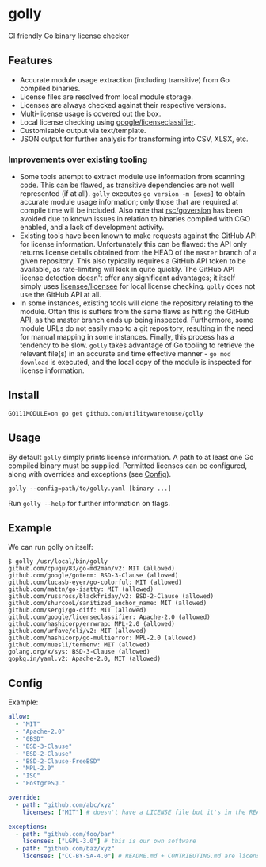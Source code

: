 # golly

CI friendly Go binary license checker

## Features

- Accurate module usage extraction (including transitive) from Go compiled binaries.
- License files are resolved from local module storage.
- Licenses are always checked against their respective versions.
- Multi-license usage is covered out the box.
- Local license checking using [google/licenseclassifier](https://github.com/google/licenseclassifier).
- Customisable output via text/template.
- JSON output for further analysis for transforming into CSV, XLSX, etc.

### Improvements over existing tooling

- Some tools attempt to extract module use information from scanning code. This can be flawed, as transitive
dependencies are not well represented (if at all). `golly` executes `go version -m [exes]` to obtain accurate module
usage information; only those that are required at compile time will be included. Also note that 
[rsc/goversion](https://github.com/rsc/goversion) has been avoided due to known issues in relation to binaries compiled
with CGO enabled, and a lack of development activity.
- Existing tools have been known to make requests against the GitHub API for license information. Unfortunately this can
be flawed: the API only returns license details obtained from the HEAD of the `master` branch of a given repository. 
This also typically requires a GitHub API token to be available, as rate-limiting will kick in quite quickly. The
GitHub API license detection doesn't offer any significant advantages; it itself simply uses 
[licensee/licensee](https://github.com/licensee/licensee) for local license checking. `golly` does not use the GitHub
API at all.
- In some instances, existing tools will clone the repository relating to the module. Often this is suffers from the
same flaws as hitting the GitHub API, as the master branch ends up being inspected. Furthermore, some module URLs do
not easily map to a git repository, resulting in the need for manual mapping in some instances. Finally, this process
has a tendency to be slow. `golly` takes advantage of Go tooling to retrieve the relevant file(s) in an accurate and 
time effective manner - `go mod download` is executed, and the local copy of the module is inspected for license
information.

## Install

```
GO111MODULE=on go get github.com/utilitywarehouse/golly
```

## Usage

By default `golly` simply prints license information. A path to at least one Go compiled binary must be supplied. 
Permitted licenses can be configured, along with overrides and exceptions (see [Config](#Config)).

```
golly --config=path/to/golly.yaml [binary ...]
```

Run ```golly --help``` for further information on flags.

## Example

We can run golly on itself:

```
$ golly /usr/local/bin/golly
github.com/cpuguy83/go-md2man/v2: MIT (allowed)
github.com/google/goterm: BSD-3-Clause (allowed)
github.com/lucasb-eyer/go-colorful: MIT (allowed)
github.com/mattn/go-isatty: MIT (allowed)
github.com/russross/blackfriday/v2: BSD-2-Clause (allowed)
github.com/shurcooL/sanitized_anchor_name: MIT (allowed)
github.com/sergi/go-diff: MIT (allowed)
github.com/google/licenseclassifier: Apache-2.0 (allowed)
github.com/hashicorp/errwrap: MPL-2.0 (allowed)
github.com/urfave/cli/v2: MIT (allowed)
github.com/hashicorp/go-multierror: MPL-2.0 (allowed)
github.com/muesli/termenv: MIT (allowed)
golang.org/x/sys: BSD-3-Clause (allowed)
gopkg.in/yaml.v2: Apache-2.0, MIT (allowed)
```

## Config

Example:

```yaml
allow:
  - "MIT"
  - "Apache-2.0"
  - "0BSD"
  - "BSD-3-Clause"
  - "BSD-2-Clause"
  - "BSD-2-Clause-FreeBSD"
  - "MPL-2.0"
  - "ISC"
  - "PostgreSQL"

override:
  - path: "github.com/abc/xyz"
    licenses: ["MIT"] # doesn't have a LICENSE file but it's in the README

exceptions:
  - path: "github.com/foo/bar"
    licenses: ["LGPL-3.0"] # this is our own software
  - path: "github.com/baz/xyz"
    licenses: ["CC-BY-SA-4.0"] # README.md + CONTRIBUTING.md are licensed under CC-BY-SA-4.0 (unused by us)
```